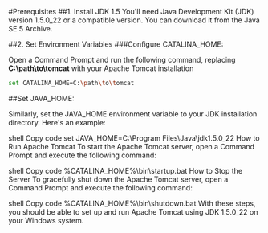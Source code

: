 #Prerequisites
##1. Install JDK 1.5
You'll need Java Development Kit (JDK) version 1.5.0_22 or a compatible version. You can download it from the Java SE 5 Archive.

##2. Set Environment Variables
###Configure CATALINA_HOME:

Open a Command Prompt and run the following command, replacing **C:\path\to\tomcat** with your Apache Tomcat installation 


~~~sh
set CATALINA_HOME=C:\path\to\tomcat
~~~
##Set JAVA_HOME:

Similarly, set the JAVA_HOME environment variable to your JDK installation directory. Here's an example:

shell
Copy code
set JAVA_HOME=C:\Program Files\Java\jdk1.5.0_22
How to Run Apache Tomcat
To start the Apache Tomcat server, open a Command Prompt and execute the following command:

shell
Copy code
%CATALINA_HOME%\bin\startup.bat
How to Stop the Server
To gracefully shut down the Apache Tomcat server, open a Command Prompt and execute the following command:

shell
Copy code
%CATALINA_HOME%\bin\shutdown.bat
With these steps, you should be able to set up and run Apache Tomcat using JDK 1.5.0_22 on your Windows system.
